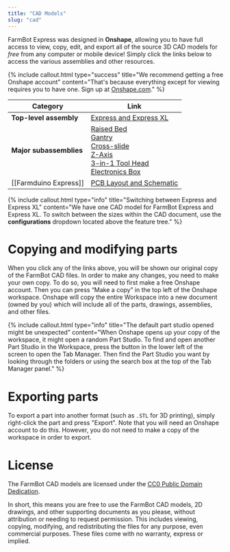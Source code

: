 ```yaml
---
title: "CAD Models"
slug: "cad"
---
```


FarmBot Express was designed in **Onshape**, allowing you to have full access to view, copy, edit, and export all of the source 3D CAD models for *free* from any computer or mobile device! Simply click the links below to access the various assemblies and other resources.

{%
include callout.html
type="success"
title="We recommend getting a free Onshape account"
content="That's because everything except for viewing requires you to have one. Sign up at [Onshape.com](http://onshape.com)."
%}

|Category                      |Link                          |
|------------------------------|------------------------------|
|**Top-level assembly**        |[Express and Express XL](https://cad.onshape.com/documents/898c9a4d2019c7af95fc3951/v/44d760271cf1db28962b613b/e/679f2587d3639cd5fae1cd9d?configuration=default&renderMode=0&uiState=63658c941cd0c649f685bd8a)
|**Major subassemblies**       |[Raised Bed](https://cad.onshape.com/documents/073bdf5dd4d58b5100ca194d/v/8490b8b13636a70256da6608/e/9366072d0da225a911b6a253?configuration=default&renderMode=0&uiState=63658d045f3d3d2d49184d30)<br>[Gantry](https://cad.onshape.com/documents/898c9a4d2019c7af95fc3951/v/44d760271cf1db28962b613b/e/3676c380c7969150ec1aee74?configuration=default&renderMode=0&uiState=63658e751cd0c649f685c052)<br>[Cross-slide](https://cad.onshape.com/documents/898c9a4d2019c7af95fc3951/v/44d760271cf1db28962b613b/e/dab2305ee5e3fd30dd85ef87?configuration=default&renderMode=0&uiState=63658d281cd0c649f685be66)<br>[Z-Axis](https://cad.onshape.com/documents/898c9a4d2019c7af95fc3951/v/44d760271cf1db28962b613b/e/84b98f508099676d06d7e7bd?configuration=default&renderMode=0&uiState=63658d5a1cd0c649f685be7e)<br>[3-in-1 Tool Head](https://cad.onshape.com/documents/898c9a4d2019c7af95fc3951/v/44d760271cf1db28962b613b/e/d2b8795709de43ba58ea0efc?configuration=default&renderMode=0&uiState=63658d6a1cd0c649f685be8b)<br>[Electronics Box](https://cad.onshape.com/documents/898c9a4d2019c7af95fc3951/v/44d760271cf1db28962b613b/e/c93282bcd6a611fe425719f6?configuration=default&renderMode=0&uiState=63658d7b1cd0c649f685be93)
|[[Farmduino Express]]         |[PCB Layout and Schematic](https://drive.google.com/drive/folders/1tqNWtzfiQCJEu8Rt4rL5bpFwF12Z2U17?usp=sharing)

{%
include callout.html
type="info"
title="Switching between Express and Express XL"
content="We have one CAD model for FarmBot Express and Express XL. To switch between the sizes within the CAD document, use the **configurations** dropdown located above the feature tree."
%}

# Copying and modifying parts

When you click any of the links above, you will be shown our original copy of the FarmBot CAD files. In order to make any changes, you need to make your own copy. To do so, you will need to first make a free Onshape account. Then you can press “Make a copy” in the top left of the Onshape workspace. Onshape will copy the entire Workspace into a new document (owned by you) which will include all of the parts, drawings, assemblies, and other files.

{%
include callout.html
type="info"
title="The default part studio opened might be unexpected"
content="When Onshape opens up your copy of the workspace, it might open a random Part Studio. To find and open another Part Studio in the Workspace, press the button in the lower left of the screen to open the Tab Manager. Then find the Part Studio you want by looking through the folders or using the search box at the top of the Tab Manager panel."
%}

# Exporting parts

To export a part into another format (such as `.STL` for 3D printing), simply right-click the part and press "Export". Note that you will need an Onshape account to do this. However, you do not need to make a copy of the workspace in order to export.

# License

The FarmBot CAD models are licensed under the [CC0 Public Domain Dedication](https://creativecommons.org/publicdomain/zero/1.0/).

In short, this means you are free to use the FarmBot CAD models, 2D drawings, and other supporting documents as you please, without attribution or needing to request permission. This includes viewing, copying, modifying, and redistributing the files for any purpose, even commercial purposes. These files come with no warranty, express or implied.
